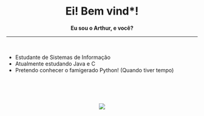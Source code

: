<h1 align="center">Ei! Bem vind*!</h1>
<p align="center">
  <b>Eu sou o Arthur, e você?</b><br><hr><br>
  <ul>
    <li>Estudante de Sistemas de Informação</li>
    <li>Atualmente estudando Java e C</li>
    <li>Pretendo conhecer o famigerado Python! (Quando tiver tempo)</li>
  </ul>
</p>


<!--
### Olá! 👋
**arthwho/arthwho** is a ✨ _special_ ✨ repository because its `README.md` (this file) appears on your GitHub profile.

Here are some ideas to get you started:

- 🔭 I’m currently working on ...
- 🌱 I’m currently learning ...
- 👯 I’m looking to collaborate on ...
- 🤔 I’m looking for help with ...
- 💬 Ask me about ...
- 📫 How to reach me: ...
- 😄 Pronouns: ...
- ⚡ Fun fact: ...
-->
<br><br><br>
<p align="center">
  <img src="https://github.com/arthwho/arthwho/assets/111618104/a346683f-88b3-4b21-a84a-756350b91e2a">
</p>
